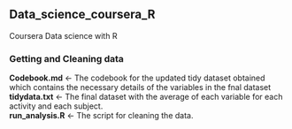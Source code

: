 ## Data_science_coursera_R
Coursera Data science with R
  
### Getting and Cleaning data  
**Codebook.md** <- The codebook for the updated tidy dataset obtained which contains the necessary details of the variables in the fnal dataset  
**tidydata.txt** <- The final dataset with the average of each variable for each activity and each subject.  
**run_analysis.R** <- The script for cleaning the data.
